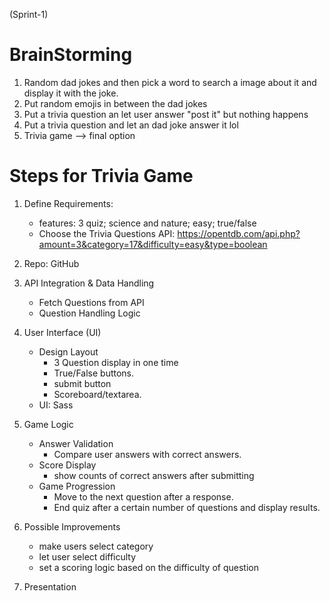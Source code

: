 (Sprint-1)
# BrainStorming

1. Random dad jokes and then pick a word to search a image about it and display it with the joke.
2. Put random emojis in between the dad jokes
3. Put a trivia question an let user answer "post it" but nothing happens
4. Put a trivia question and let an dad joke answer it lol
5. Trivia game --> final option

# Steps for Trivia Game

1.  Define Requirements:

    - features: 3 quiz; science and nature; easy; true/false
    - Choose the Trivia Questions API:
      https://opentdb.com/api.php?amount=3&category=17&difficulty=easy&type=boolean

2.  Repo: GitHub

3.  API Integration & Data Handling

    - Fetch Questions from API
    - Question Handling Logic

4.  User Interface (UI)

    - Design Layout
      - 3 Question display in one time
      - True/False buttons.
      - submit button
      - Scoreboard/textarea.
    - UI: Sass

5.  Game Logic
    - Answer Validation
      - Compare user answers with correct answers.
    - Score Display
      - show counts of correct answers after submitting
    - Game Progression
      - Move to the next question after a response.
      - End quiz after a certain number of questions and display results.
6.  Possible Improvements

    - make users select category
    - let user select difficulty
    - set a scoring logic based on the difficulty of question

7.  Presentation
